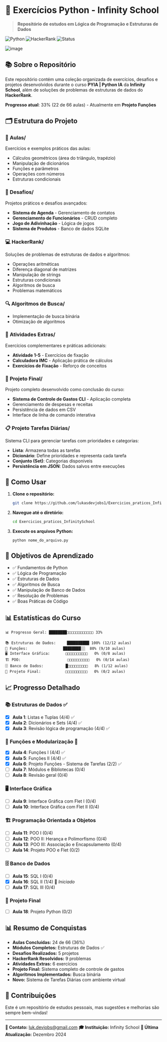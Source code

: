 # 🐍 Exercícios Python - Infinity School

> **Repositório de estudos em Lógica de Programação e Estruturas de Dados**

![Python](https://img.shields.io/badge/Python-3776AB?style=for-the-badge&logo=python&logoColor=white)
![HackerRank](https://img.shields.io/badge/-Hackerrank-2EC866?style=for-the-badge&logo=HackerRank&logoColor=white)
![Status](https://img.shields.io/badge/Status-Em%20Desenvolvimento-yellow?style=for-the-badge)

![image](https://github.com/user-attachments/assets/1a28d738-36b4-43e8-8ac4-7533edc2bf3b)

## 📚 Sobre o Repositório

Este repositório contém uma coleção organizada de exercícios, desafios e projetos desenvolvidos durante o curso **PYIA | Python IA** da **Infinity School**, além de soluções de problemas de estruturas de dados do **HackerRank**.

**Progresso atual**: 33% (22 de 66 aulas) - Atualmente em **Projeto Funções**

## 🗂️ Estrutura do Projeto

### 📖 **Aulas/**
Exercícios e exemplos práticos das aulas:
- Cálculos geométricos (área do triângulo, trapézio)
- Manipulação de dicionários
- Funções e parâmetros
- Operações com números
- Estruturas condicionais

### 🎯 **Desafios/**
Projetos práticos e desafios avançados:
- **Sistema de Agenda** - Gerenciamento de contatos
- **Gerenciamento de Funcionários** - CRUD completo
- **Jogo de Adivinhação** - Lógica de jogos
- **Sistema de Produtos** - Banco de dados SQLite

### 💻 **HackerRank/**
Soluções de problemas de estruturas de dados e algoritmos:
- Operações aritméticas
- Diferença diagonal de matrizes
- Manipulação de strings
- Estruturas condicionais
- Algoritmos de busca
- Problemas matemáticos

### 🔍 **Algoritmos de Busca/**
- Implementação de busca binária
- Otimização de algoritmos

### 📝 **Atividades Extras/**
Exercícios complementares e práticas adicionais:
- **Atividade 1-5** - Exercícios de fixação
- **Calculadora IMC** - Aplicação prática de cálculos
- **Exercícios de Fixação** - Reforço de conceitos

### 🎯 **Projeto Final/**
Projeto completo desenvolvido como conclusão do curso:
- **Sistema de Controle de Gastos CLI** - Aplicação completa
- Gerenciamento de despesas e receitas
- Persistência de dados em CSV
- Interface de linha de comando interativa

### 📋 **Projeto Tarefas Diárias/**
Sistema CLI para gerenciar tarefas com prioridades e categorias:
- **Lista**: Armazena todas as tarefas
- **Dicionário**: Define prioridades e representa cada tarefa
- **Conjunto (Set)**: Categorias disponíveis
- **Persistência em JSON**: Dados salvos entre execuções

## 🚀 Como Usar

1. **Clone o repositório:**
   ```bash
   git clone https://github.com/lukasdevjobs1/Exercicios_praticos_InfinitySchool.git
   ```

2. **Navegue até o diretório:**
   ```bash
   cd Exercicios_praticos_InfinitySchool
   ```

3. **Execute os arquivos Python:**
   ```bash
   python nome_do_arquivo.py
   ```

## 🎯 Objetivos de Aprendizado

- ✅ Fundamentos de Python
- ✅ Lógica de Programação
- ✅ Estruturas de Dados
- ✅ Algoritmos de Busca
- ✅ Manipulação de Banco de Dados
- ✅ Resolução de Problemas
- ✅ Boas Práticas de Código

## 📊 Estatísticas do Curso

```
📊 Progresso Geral: ████████□□□□□□□□□□□□ 33%

📚 Estruturas de Dados:     ██████████ 100% (12/12 aulas)
🔧 Funções:                ████████░░  80% (9/10 aulas)
🖥️ Interface Gráfica:       □□□□□□□□□□   0% (0/8 aulas)
🏗️ POO:                     □□□□□□□□□□   0% (0/14 aulas)
🗄️ Banco de Dados:          █□□□□□□□□□   8% (1/12 aulas)
🎯 Projeto Final:           □□□□□□□□□□   0% (0/2 aulas)
```

## 📈 Progresso Detalhado

### 📚 **Estruturas de Dados** ✅
- [x] **Aula 1**: Listas e Tuplas (4/4) ✅
- [x] **Aula 2**: Dicionários e Sets (4/4) ✅
- [x] **Aula 3**: Revisão lógica de programação (4/4) ✅

### 🔧 **Funções e Modularização** 🔄
- [x] **Aula 4**: Funções I (4/4) ✅
- [x] **Aula 5**: Funções II (4/4) ✅
- [x] **Aula 6**: Projeto Funções - Sistema de Tarefas (2/2) ✅
- [ ] **Aula 7**: Módulos e Bibliotecas (0/4)
- [ ] **Aula 8**: Revisão geral (0/4)

### 🖥️ **Interface Gráfica**
- [ ] **Aula 9**: Interface Gráfica com Flet I (0/4)
- [ ] **Aula 10**: Interface Gráfica com Flet II (0/4)

### 🏗️ **Programação Orientada a Objetos**
- [ ] **Aula 11**: POO I (0/4)
- [ ] **Aula 12**: POO II: Herança e Polimorfismo (0/4)
- [ ] **Aula 13**: POO III: Associação e Encapsulamento (0/4)
- [ ] **Aula 14**: Projeto POO e Flet (0/2)

### 🗄️ **Banco de Dados**
- [ ] **Aula 15**: SQL I (0/4)
- [x] **Aula 16**: SQL II (1/4) 🔄 *Iniciado*
- [ ] **Aula 17**: SQL III (0/4)

### 🎯 **Projeto Final**
- [ ] **Aula 18**: Projeto Python (0/2)

## 📊 Resumo de Conquistas

- **Aulas Concluídas:** 24 de 66 (36%)
- **Módulos Completos:** Estruturas de Dados ✅
- **Desafios Realizados:** 5 projetos
- **HackerRank Resolvidos:** 9 problemas
- **Atividades Extras:** 6 exercícios
- **Projeto Final:** Sistema completo de controle de gastos
- **Algoritmos Implementados:** Busca binária
- **Novo:** Sistema de Tarefas Diárias com ambiente virtual

## 🤝 Contribuições

Este é um repositório de estudos pessoais, mas sugestões e melhorias são sempre bem-vindas!

---

**📧 Contato:** luk.devjobs@gmail.com
**🎓 Instituição:** Infinity School
**📅 Última Atualização:** Dezembro 2024
